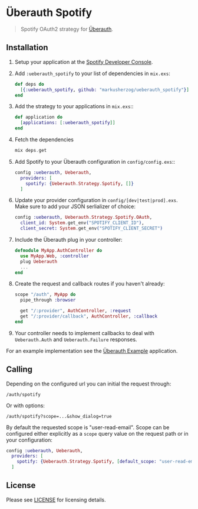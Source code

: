 # Überauth Spotify

> Spotify OAuth2 strategy for [Überauth](https://github.com/ueberauth).

## Installation

1. Setup your application at the [Spotify Developer Console](https://developer.spotify.com/dashboard).

1. Add `:ueberauth_spotify` to your list of dependencies in `mix.exs`:

   ```elixir
   def deps do
     [{:ueberauth_spotify, github: "markusherzog/ueberauth_spotify"}]
   end
   ```

1. Add the strategy to your applications in `mix.exs`::

   ```elixir
   def application do
     [applications: [:ueberauth_spotify]]
   end
   ```

1. Fetch the dependencies

   ```elixir
   mix deps.get
   ```

1. Add Spotify to your Überauth configuration in `config/config.exs`::

   ```elixir
   config :ueberauth, Ueberauth,
     providers: [
       spotify: {Ueberauth.Strategy.Spotify, []}
     ]
   ```

1. Update your provider configuration in `config/[dev|test|prod].exs`.
   Make sure to add your JSON serlializer of choice:

   ```elixir
   config :ueberauth, Ueberauth.Strategy.Spotify.OAuth,
     client_id: System.get_env("SPOTIFY_CLIENT_ID"),
     client_secret: System.get_env("SPOTIFY_CLIENT_SECRET")
   ```

1. Include the Überauth plug in your controller:

   ```elixir
   defmodule MyApp.AuthController do
     use MyApp.Web, :controller
     plug Ueberauth
     ...
   end
   ```

1. Create the request and callback routes if you haven't already:

   ```elixir
   scope "/auth", MyApp do
     pipe_through :browser

     get "/:provider", AuthController, :request
     get "/:provider/callback", AuthController, :callback
   end
   ```

1. Your controller needs to implement callbacks to deal with `Ueberauth.Auth` and `Ueberauth.Failure` responses.

For an example implementation see the [Überauth Example](https://github.com/ueberauth/ueberauth_example) application.

## Calling

Depending on the configured url you can initial the request through:

    /auth/spotify

Or with options:

    /auth/spotify?scope=...&show_dialog=true

By default the requested scope is "user-read-email". Scope can be configured either explicitly as a `scope` query value on the request path or in your configuration:

```elixir
config :ueberauth, Ueberauth,
  providers: [
    spotify: {Ueberauth.Strategy.Spotify, [default_scope: "user-read-email,user-read-private"]}
  ]
```

## License

Please see [LICENSE](https://github.com/markusherzog/ueberauth_spotify/blob/master/LICENSE) for licensing details.
